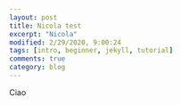```yaml
---
layout: post
title: Nicola test
excerpt: "Nicola"
modified: 2/29/2020, 9:00:24
tags: [intro, beginner, jekyll, tutorial]
comments: true
category: blog
---
```


Ciao
